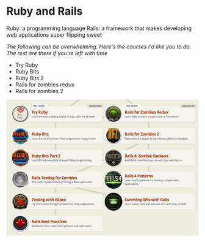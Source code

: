 Ruby and Rails
===============

Ruby: a programming language
Rails: a framework that makes developing web applications super flipping sweet

_The following can be overwhelming. Here's the courses I'd *like* you to do. The rest are there if you're left with time_

* Try Ruby
* Ruby Bits
* Ruby Bits 2
* Rails for zombies redux
* Rails for zombies 2


![ruby/rails](/images/ruby-path.png)
